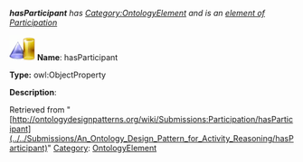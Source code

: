 ___hasParticipant__ has [Category:OntologyElement](../../Category/OntologyElement "Category:OntologyElement") and is an [element of](../../Property/ElementOf "Property:ElementOf") [Participation](../../Submissions/Participation "Submissions:Participation")_


  




[![ObjectProperty](../../images/thumb/c/c3/ObjectProperty.gif/45px-ObjectProperty.gif)](../../Image/ObjectProperty.gif "ObjectProperty")
__Name__: hasParticipant 


__Type:__ owl:ObjectProperty 


__Description__: 





Retrieved from "[http://ontologydesignpatterns.org/wiki/Submissions:Participation/hasParticipant](../../Submissions/An_Ontology_Design_Pattern_for_Activity_Reasoning/hasParticipant)"
 [Category](http://ontologydesignpatterns.org/wiki/Special:Categories "Special:Categories"): [OntologyElement](../../Category/OntologyElement "Category:OntologyElement")